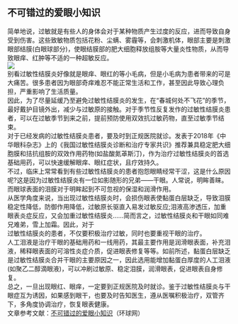 ## 不可错过的爱眼小知识  
简单地说，过敏就是有些人的身体会对于某种物质产生过度的反应，进而导致自身受到伤害。这些致敏物质包括花粉、尘螨、雾霾等，会刺激机体，眼部主要是刺激眼部结膜(白眼球部分)，使眼结膜部的肥大细胞释放组胺等大量炎性物质，从而导致眼痒、红肿等不适的一种超敏反应。  
![](http://cdncms.v-keep.cn/wp-content/uploads/2020/02/timg-19-1-1024x742.jpg)  
别看过敏性结膜炎好像就是眼痒、眼红的等小毛病，但是小毛病为患者带来的可是大痛苦。很多患者因为眼部奇痒难忍不能正常生活和工作，甚至因此导致心理负担，严重影响了生活质量。  
因此，为了尽量延缓乃至避免过敏性结膜炎的发生，在“春城何处不飞花”的季节，最好戴护目镜外出，减少与过敏原的接触。对于季节性反复发作的过敏性结膜炎患者，可以在过敏季节到来之前，提前预防使用双效抗过敏药物，直至过敏季节结束。  
对于已经发病的过敏性结膜炎患者，要及时到正规医院就诊。发表于2018年《中华眼科杂志》上的《我国过敏性结膜炎诊断和治疗专家共识》推荐兼具稳定肥大细胞膜和拮抗组胺的双效作用药物(如盐酸氮䓬斯汀)，作为治疗过敏性结膜炎的首选基础用药，可以快速缓解眼痒、眼红症状，且疗效持久。  
不过，临床上常常看到有些过敏性结膜炎的患者抱怨眼睛经常干涩，这是什么原因呢?这是因为过敏性结膜炎有一位如影随形的兄弟——干眼。人常说，明眸善睐。而眼球表面的泪膜对于明眸起到不可忽视的保湿和润滑作用。  
从医学角度来说，当出现过敏性结膜炎时，会损伤眼表使黏蛋白层缺乏，导致泪膜稳定性降低，防御作用降低，过敏原长驱直入易发过敏反应;泪液高渗透压，加重眼表炎症反应，又会加重过敏性结膜炎……简而言之，过敏性结膜炎和干眼如同难兄难弟，雪上加霜。因此，对于  
过敏性结膜炎的患者，不仅要积极治疗过敏，同时也要重视干眼的治疗。  
人工泪液是治疗干眼的基础用药和一线用药，其最主要作用是润滑眼表面，补充泪液，稀释眼表面的可溶性炎症介质，促进眼表修复等等。如前所述，黏蛋白层缺乏是过敏性结膜炎合并干眼的主要原因之一，因此选用能增加黏蛋白厚度的人工泪液(如聚乙二醇滴眼液)，可以冲刷过敏原、稳定泪膜，润滑眼表，促进眼表自身修复。  
总之，一旦出现眼红、眼痒，一定要到正规医院及时就诊。鉴于过敏性结膜炎与干眼症互为诱因，如果感到眼干，也要及时告知医生，遵从医嘱积极治疗，双管齐下，多角度协调治疗，恢复眼表健康。  
文章参考文献：<a href="https://quality.huanqiu.com/article/9CaKrnKhiYt">不可错过的爱眼小知识</a>（环球网）  
